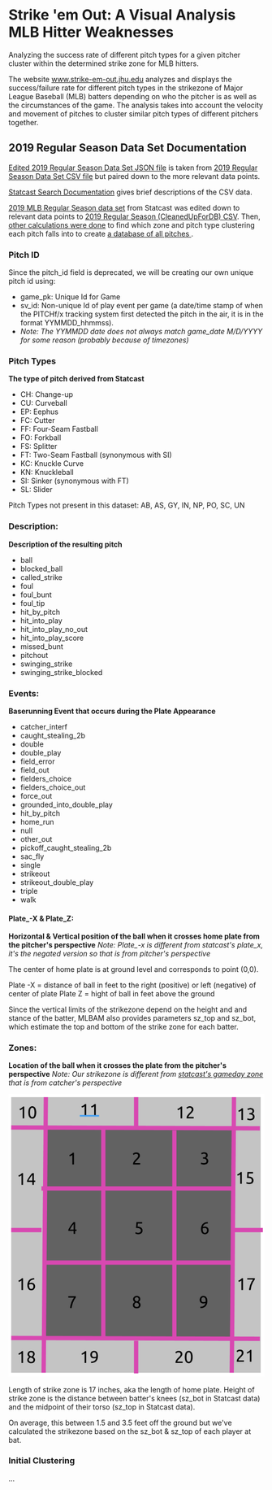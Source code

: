# Strike 'em Out: A Visual Analysis MLB Hitter Weaknesses

Analyzing the success rate of different pitch types for a given pitcher cluster within the determined strike zone for MLB hitters. 

The website www.strike-em-out.jhu.edu analyzes and displays the success/failure rate for different pitch types in the strikezone of Major League Baseball (MLB) batters depending on who the pitcher is as well as the circumstances of the game. The analysis takes into account the velocity and movement of pitches to cluster similar pitch types of different pitchers together. 

## 2019 Regular Season Data Set Documentation

[Edited 2019 Regular Season Data Set JSON file](https://github.com/CamilaCamacho/hitter_analysis/blob/master/CleanedUpForDB-final.json) is taken from [2019 Regular Season Data Set CSV file]() but paired down to the more relevant data points. 


[Statcast Search Documentation](https://baseballsavant.mlb.com/csv-docs#events) gives brief descriptions of the CSV data. 


[2019 MLB Regular Season data set]() from Statcast was edited down to relevant data points to [2019 Regular Season (CleanedUpForDB) CSV](). Then, [other calculations were done](https://github.com/CamilaCamacho/hitter_analysis/blob/master/DB_Filtering_Computations.ipynb) to find which zone and pitch type clustering each pitch falls into to create [a database of all pitches ](https://github.com/CamilaCamacho/hitter_analysis/blob/master/all_2019_pitches.json).

### Pitch ID
Since the pitch_id field is deprecated, we will be creating our own unique pitch id using:
* game_pk: Unique Id for Game
* sv_id: Non-unique Id of play event per game (a date/time stamp of when the PITCHf/x tracking system first detected the pitch in the air, it is in the format YYMMDD_hhmmss).
 * _Note: The YYMMDD date does not always match game_date M/D/YYYY for some reason (probably because of timezones)_


### Pitch Types
**The type of pitch derived from Statcast**
* CH: Change-up
* CU: Curveball
* EP: Eephus
* FC: Cutter
* FF: Four-Seam Fastball
* FO: Forkball
* FS: Splitter
* FT: Two-Seam Fastball (synonymous with SI)
* KC: Knuckle Curve
* KN: Knuckleball
* SI: Sinker (synonymous with FT)
* SL: Slider 

Pitch Types not present in this dataset: AB, AS, GY, IN, NP, PO, SC, UN

### Description: 
**Description of the resulting pitch**
* ball
* blocked_ball
* called_strike
* foul
* foul_bunt
* foul_tip
* hit_by_pitch
* hit_into_play
* hit_into_play_no_out
* hit_into_play_score
* missed_bunt
* pitchout
* swinging_strike
* swinging_strike_blocked

### Events: 
**Baserunning Event that occurs during the Plate Appearance**
* catcher_interf
* caught_stealing_2b
* double
* double_play
* field_error
* field_out
* fielders_choice 
* fielders_choice_out
* force_out
* grounded_into_double_play
* hit_by_pitch
* home_run
* null
* other_out
* pickoff_caught_stealing_2b
* sac_fly
* single
* strikeout
* strikeout_double_play
* triple
* walk

#### Plate_-X & Plate_Z:
**Horizontal & Vertical position of the ball when it crosses home plate from the pitcher's perspective**
_Note: Plate\_-x is different from statcast's plate\_x, it's the negated version so that is from pitcher's perspective_

The center of home plate is at ground level and corresponds to point (0,0).

Plate -X = distance of ball in feet to the right (positive) or left (negative) of center of plate 
Plate Z = hight of ball in feet above the ground


Since the vertical limits of the strikezone depend on the height and and stance of the batter, MLBAM also provides parameters sz_top and sz_bot, which estimate the top and bottom of the strike zone for each batter.

### Zones: 
**Location of the ball when it crosses the plate from the pitcher's perspective**
_Note: Our strikezone is different from [statcast's gameday zone](https://github.com/CamilaCamacho/hitter_analysis/blob/master/screenshots/gameday-zones.png) that is from catcher's perspective_

![Our Strike Zone](https://github.com/CamilaCamacho/hitter_analysis/blob/master/screenshots/StrikeZone21Sections.png)

Length of strike zone is 17 inches, aka the length of home plate.
Height of strike zone is the distance between batter's knees (sz_bot in Statcast data) and the midpoint of their torso (sz_top in Statcast data). 

On average, this between 1.5 and 3.5 feet off the ground but we've calculated the strikezone based on the sz_bot & sz_top of each player at bat.


### Initial Clustering
...
